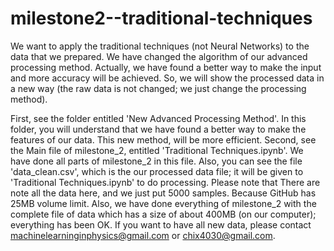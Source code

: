 # milestone2--traditional-techniques
We want to apply the traditional techniques (not Neural Networks) to the data that we prepared. We have changed the algorithm of our advanced processing method. Actually, we have found a better way to make the input and more accuracy will be achieved. So, we will show the processed data in a new way (the raw data is not changed; we just change the processing method).

First, see the folder entitled 'New Advanced Processing Method'. In this folder, you will understand that we have found a better way to make the features of our data. This new method, will be more efficient.
Second, see the Main file of milestone_2, entitled 'Traditional Techniques.ipynb'. We have done all parts of milestone_2 in this file. Also, you can see the file 'data_clean.csv', which is the our processed data file; it will be given to 'Traditional Techniques.ipynb' to do processing. Please note that There are note all the data here, and we just put 5000 samples. Because GitHub has 25MB volume limit. Also, we have done everything of milestone_2 with the complete file of data which has a size of about 400MB (on our computer); everything has been OK. If you want to have all new data, please contact machinelearninginphysics@gmail.com or chix4030@gmail.com.
